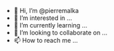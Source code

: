 - 👋 Hi, I’m @pierremalka
- 👀 I’m interested in ...
- 🌱 I’m currently learning ...
- 💞️ I’m looking to collaborate on ...
- 📫 How to reach me ...

<!---
pierremalka/pierremalka is a ✨ special ✨ repository because its `README.md` (this file) appears on your GitHub profile.
You can click the Preview link to take a look at your changes.
--->
